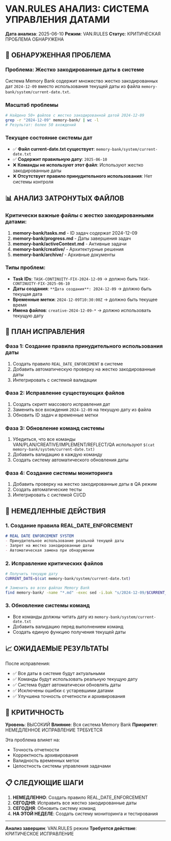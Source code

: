 # VAN.RULES АНАЛИЗ: СИСТЕМА УПРАВЛЕНИЯ ДАТАМИ

**Дата анализа**: 2025-06-10
**Режим**: VAN.RULES
**Статус**: КРИТИЧЕСКАЯ ПРОБЛЕМА ОБНАРУЖЕНА

## 🚨 ОБНАРУЖЕННАЯ ПРОБЛЕМА

### Проблема: Жестко закодированные даты в системе
Система Memory Bank содержит множество жестко закодированных дат `2024-12-09` вместо использования текущей даты из файла `memory-bank/system/current-date.txt`.

### Масштаб проблемы
```bash
# Найдено 50+ файлов с жестко закодированной датой 2024-12-09
grep -r "2024-12-09" memory-bank/ | wc -l
# Результат: более 50 вхождений
```

### Текущее состояние системы дат
- ✅ **Файл current-date.txt существует**: `memory-bank/system/current-date.txt`
- ✅ **Содержит правильную дату**: `2025-06-10`
- ❌ **Команды не используют этот файл**: Используют жестко закодированные даты
- ❌ **Отсутствует правило принудительного использования**: Нет системы контроля

## 📊 АНАЛИЗ ЗАТРОНУТЫХ ФАЙЛОВ

### Критически важные файлы с жестко закодированными датами:
1. **memory-bank/tasks.md** - ID задач содержат 2024-12-09
2. **memory-bank/progress.md** - Даты завершения задач
3. **memory-bank/activeContext.md** - Активные задачи
4. **memory-bank/creative/** - Архитектурные решения
5. **memory-bank/archive/** - Архивные документы

### Типы проблем:
- **Task IDs**: `TASK-CONTINUITY-FIX-2024-12-09` → должно быть `TASK-CONTINUITY-FIX-2025-06-10`
- **Даты создания**: `**Дата создания**: 2024-12-09` → должно быть текущая дата
- **Временные метки**: `2024-12-09T10:30:00Z` → должно быть текущее время
- **Имена файлов**: `creative-2024-12-09-*` → должно использовать текущую дату

## 🔧 ПЛАН ИСПРАВЛЕНИЯ

### Фаза 1: Создание правила принудительного использования даты
1. Создать правило `REAL_DATE_ENFORCEMENT` в системе
2. Добавить автоматическую проверку на жестко закодированные даты
3. Интегрировать с системой валидации

### Фаза 2: Исправление существующих файлов
1. Создать скрипт массового исправления дат
2. Заменить все вхождения `2024-12-09` на текущую дату из файла
3. Обновить ID задач и временные метки

### Фаза 3: Обновление команд системы
1. Убедиться, что все команды VAN/PLAN/CREATIVE/IMPLEMENT/REFLECT/QA используют `$(cat memory-bank/system/current-date.txt)`
2. Добавить валидацию в каждую команду
3. Создать систему автоматического обновления даты

### Фаза 4: Создание системы мониторинга
1. Добавить проверку на жестко закодированные даты в QA режим
2. Создать автоматические тесты
3. Интегрировать с системой CI/CD

## 🎯 НЕМЕДЛЕННЫЕ ДЕЙСТВИЯ

### 1. Создание правила REAL_DATE_ENFORCEMENT
```markdown
# REAL DATE ENFORCEMENT SYSTEM
- Принудительное использование реальной текущей даты
- Запрет на жестко закодированные даты
- Автоматическая замена при обнаружении
```

### 2. Исправление критических файлов
```bash
# Получить текущую дату
CURRENT_DATE=$(cat memory-bank/system/current-date.txt)

# Заменить во всех файлах Memory Bank
find memory-bank/ -name "*.md" -exec sed -i.bak "s/2024-12-09/$CURRENT_DATE/g" {} \;
```

### 3. Обновление системы команд
- Все команды должны читать дату из `memory-bank/system/current-date.txt`
- Добавить валидацию перед выполнением команд
- Создать единую функцию получения текущей даты

## 📈 ОЖИДАЕМЫЕ РЕЗУЛЬТАТЫ

После исправления:
- ✅ Все даты в системе будут актуальными
- ✅ Команды будут использовать реальную текущую дату
- ✅ Система будет автоматически обновлять даты
- ✅ Исключены ошибки с устаревшими датами
- ✅ Улучшена точность отчетности и архивирования

## 🚨 КРИТИЧНОСТЬ

**Уровень**: ВЫСОКИЙ
**Влияние**: Вся система Memory Bank
**Приоритет**: НЕМЕДЛЕННОЕ ИСПРАВЛЕНИЕ ТРЕБУЕТСЯ

Эта проблема влияет на:
- Точность отчетности
- Корректность архивирования
- Валидность временных меток
- Целостность системы управления задачами

## 📋 СЛЕДУЮЩИЕ ШАГИ

1. **НЕМЕДЛЕННО**: Создать правило REAL_DATE_ENFORCEMENT
2. **СЕГОДНЯ**: Исправить все жестко закодированные даты
3. **СЕГОДНЯ**: Обновить систему команд
4. **НА ЭТОЙ НЕДЕЛЕ**: Создать систему мониторинга и тестирования

---

**Анализ завершен**: VAN.RULES режим
**Требуется действие**: КРИТИЧЕСКОЕ ИСПРАВЛЕНИЕ